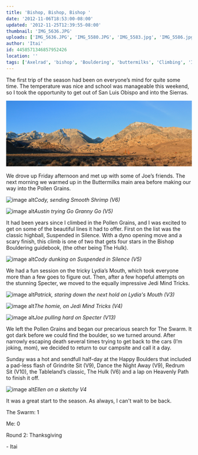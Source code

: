 ```yaml
---
title: 'Bishop, Bishop, Bishop '
date: '2012-11-06T18:53:00-08:00'
updated: '2012-11-25T12:39:55-08:00'
thumbnail: 'IMG_5636.JPG'
uploads: ['IMG_5636.JPG', 'IMG_5580.JPG', 'IMG_5583.jpg', 'IMG_5586.jpg', 'IMG_5603.JPG', 'IMG_5619.jpg', 'IMG_5609.JPG', 'IMG_5648.jpg']
author: 'Itai'
id: 4458571346857952426
location: ''
tags: ['Axelrad', 'bishop', 'Bouldering', 'buttermilks', 'Climbing', 'Itai']
---
```


The first trip of the season had been on everyone’s mind for quite some time. The temperature was nice and school was manageable this weekend, so I took the opportunity to get out of San Luis Obispo and into the Sierras.

![image alt](uploads/IMG_5636.JPG)

We drove up Friday afternoon and met up with some of Joe’s friends. The next morning we warmed up in the Buttermilks main area before making our way into the Pollen Grains. 

![image alt](uploads/IMG_5580.JPG)*Cody, sending Smooth Shrimp (V6)*

![image alt](uploads/IMG_5583.jpg)*Austin trying Go Granny Go (V5)*

It had been years since I climbed in the Pollen Grains, and I was excited to get on some of the beautiful lines it had to offer. First on the list was the classic highball, Suspended in Silence. With a dyno opening move and a scary finish, this climb is one of two that gets four stars in the Bishop Bouldering guidebook, (the other being The Hulk).

![image alt](uploads/IMG_5586.jpg)*Cody dunking on Suspended in Silence (V5)*

We had a fun session on the tricky Lydia’s Mouth, which took everyone more than a few goes to figure out. Then, after a few hopeful attempts on the stunning Specter, we moved to the equally impressive Jedi Mind Tricks. 

![image alt](uploads/IMG_5603.JPG)*Patrick, staring down the next hold on Lydia's Mouth (V3)*

![image alt](uploads/IMG_5619.jpg)*The homie, on Jedi Mind Tricks (V4)*

![image alt](uploads/IMG_5609.JPG)*Joe pulling hard on Specter (V13)*

We left the Pollen Grains and began our precarious search for The Swarm. It got dark before we could find the boulder, so we turned around. After narrowly escaping death several times trying to get back to the cars (I’m joking, mom), we decided to return to our campsite and call it a day.

Sunday was a hot and sendfull half-day at the Happy Boulders that included a pad-less flash of Grindrite Sit (V9), Dance the Night Away (V9), Redrum Sit (V10), the Tableland’s classic, The Hulk (V6) and a lap on Heavenly Path to finish it off.

![image alt](uploads/IMG_5648.jpg)*Ellen on a sketchy V4*

It was a great start to the season. As always, I can't wait to be back.

The Swarm: 1

Me: 0

Round 2: Thanksgiving

\- Itai
